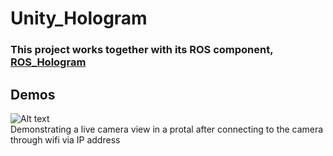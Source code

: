 # Unity_Hologram

### This project works together with its ROS component, [ROS_Hologram](https://github.com/DreVinciCode/ROS_Hologram)

## Demos

![Alt text](Demo/liveportal.gif)
<br/> Demonstrating a live camera view in a protal after connecting to the camera through wifi via IP address

